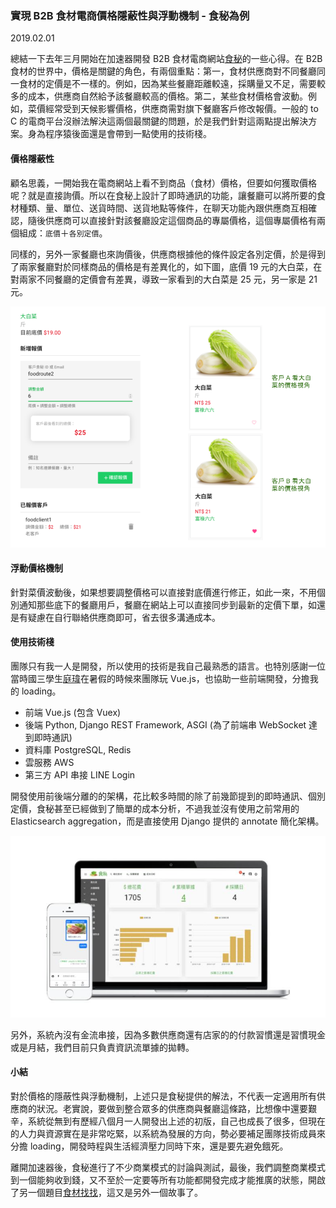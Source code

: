 ### 實現 B2B 食材電商價格隱蔽性與浮動機制 - 食秘為例

2019.02.01

總結一下去年三月開始在加速器開發 B2B 食材電商網站[食秘]的一些心得。在 B2B 食材的世界中，價格是關鍵的角色，有兩個重點：第一，食材供應商對不同餐廳同一食材的定價是不一樣的。例如，因為某些餐廳距離較遠，採購量又不足，需要較多的成本，供應商自然給予該餐廳較高的價格。第二，某些食材價格會波動。例如，菜價經常受到天候影響價格，供應商需對旗下餐廳客戶修改報價。一般的 to C 的電商平台沒辦法解決這兩個最關鍵的問題，於是我們針對這兩點提出解決方案。身為程序猿後面還是會帶到一點使用的技術棧。

#### 價格隱蔽性

顧名思義，一開始我在電商網站上看不到商品（食材）價格，但要如何獲取價格呢？就是直接詢價。所以在食秘上設計了即時通訊的功能，讓餐廳可以將所要的食材種類、量、單位、送貨時間、送貨地點等條件，在聊天功能內跟供應商互相確認，隨後供應商可以直接針對該餐廳設定這個商品的專屬價格，這個專屬價格有兩個組成：`底價`＋`各別定價`。

同樣的，另外一家餐廳也來詢價後，供應商根據他的條件設定各別定價，於是得到了兩家餐廳對於同樣商品的價格是有差異化的，如下圖，底價 19 元的大白菜，在對兩家不同餐廳的定價會有差異，導致一家看到的大白菜是 25 元，另一家是 21 元。

<img src="../img/20190201/price_alert.png" width="650">

#### 浮動價格機制

針對菜價波動後，如果想要調整價格可以直接對底價進行修正，如此一來，不用個別通知那些底下的餐廳用戶，餐廳在網站上可以直接同步到最新的定價下單，如還是有疑慮在自行聯絡供應商即可，省去很多溝通成本。

#### 使用技術棧

團隊只有我一人是開發，所以使用的技術是我自己最熟悉的語言。也特別感謝一位當時國三學生[庭瑋]在暑假的時候來團隊玩 Vue.js，也協助一些前端開發，分擔我的 loading。

* 前端 Vue.js (包含 Vuex)
* 後端 Python, Django REST Framework, ASGI (為了前端串 WebSocket 達到即時通訊)
* 資料庫 PostgreSQL, Redis
* 雲服務 AWS
* 第三方 API 串接 LINE Login

開發使用前後端分離的的架構，花比較多時間的除了前幾節提到的即時通訊、個別定價，食秘甚至已經做到了簡單的成本分析，不過我並沒有使用之前常用的 Elasticsearch aggregation，而是直接使用 Django 提供的 annotate 簡化架構。

<img src="../img/20190201/dashboard.jpg" width="600">

另外，系統內沒有金流串接，因為多數供應商還有店家的的付款習慣還是習慣現金或是月結，我們目前只負責資訊流單據的拋轉。

#### 小結

對於價格的隱蔽性與浮動機制，上述只是食秘提供的解法，不代表一定適用所有供應商的狀況。老實說，要做到整合眾多的供應商與餐廳這條路，比想像中還要艱辛，系統從無到有歷經八個月一人開發出上述的初版，自己也成長了很多，但現在的人力與資源實在是非常吃緊，以系統為發展的方向，勢必要補足團隊技術成員來分擔 loading，開發時程與生活經濟壓力同時下來，還是要先避免餓死。

離開加速器後，食秘進行了不少商業模式的討論與測試，最後，我們調整商業模式到一個能夠收到錢，又不至於一定要等所有功能都開發完成才能推廣的狀態，開啟了另一個題目[食材找找]，這又是另外一個故事了。


[食秘]:https://www.foodroute66.com
[庭瑋]:https://github.com/wilicw
[食材找找]:https://food-map.io
